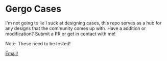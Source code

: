 # Gergo Cases

I'm not going to lie I suck at designing cases, this repo serves as a hub for any designs
that the community comes up with. Have a addition or modification? Submit a PR or get in 
contact with me!

Note: These need to be tested!

[Email!](mailto:bernhardtjeremy@gmail.com)

